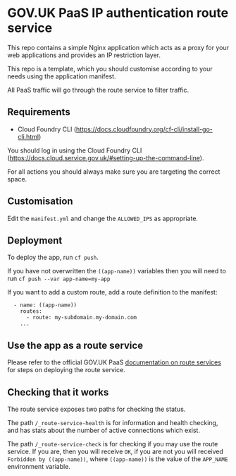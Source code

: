 # GOV.UK PaaS IP authentication route service

This repo contains a simple Nginx application which acts as a proxy for your
web applications and provides an IP restriction layer.

This repo is a template, which you should customise according to your needs
using the application manifest.

All PaaS traffic will go through the route service to filter traffic.

## Requirements

* Cloud Foundry CLI (https://docs.cloudfoundry.org/cf-cli/install-go-cli.html)

You should log in using the Cloud Foundry CLI
(https://docs.cloud.service.gov.uk/#setting-up-the-command-line).

For all actions you should always make sure you are targeting the correct
space.

## Customisation

Edit the `manifest.yml` and change the `ALLOWED_IPS` as appropriate.

## Deployment

To deploy the app, run `cf push`.

If you have not overwritten the `((app-name))` variables then you will need to
run `cf push --var app-name=my-app`

If you want to add a custom route, add a route definition to the manifest:

``` applications:
  - name: ((app-name))
    routes:
      - route: my-subdomain.my-domain.com
    ...
```

## Use the app as a route service

Please refer to the official GOV.UK PaaS
[documentation on route services](http://localhost:4567/deploying_services/route_services/#user-provided-route-services)
for steps on deploying the route service.

## Checking that it works

The route service exposes two paths for checking the status.

The path `/_route-service-health` is for information and health checking, and
has stats about the number of active connections which exist.

The path `/_route-service-check` is for checking if you may use the route
service. If you are, then you will receive `OK`, if you are not you will
received `Forbidden by ((app-name))`, where `((app-name))` is the value of the
`APP_NAME` environment variable.
